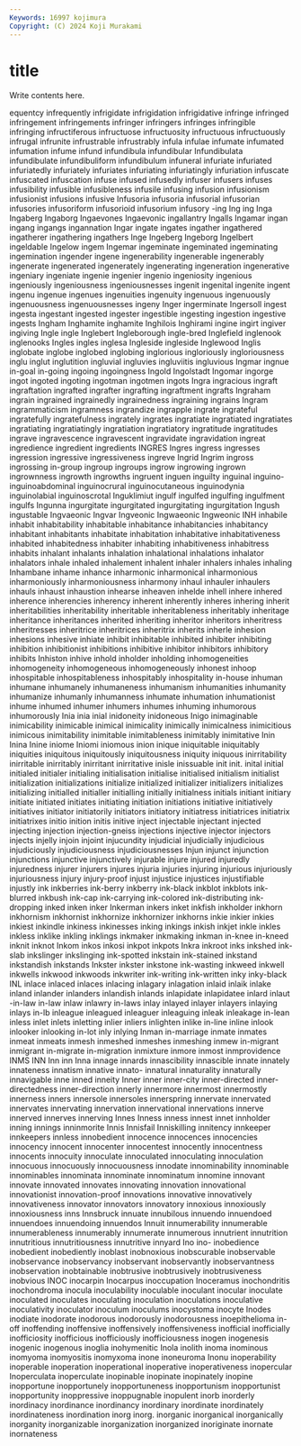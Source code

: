 ```yaml
---
Keywords: 16997 kojimura
Copyright: (C) 2024 Koji Murakami
---
```


# title

Write contents here.



equentcy infrequently infrigidate infrigidation infrigidative infringe
infringed infringement infringements infringer infringers infringes infringible infringing infructiferous infructuose
infructuosity infructuous infructuously infrugal infrunite infrustrable infrustrably infula infulae infumate
infumated infumation infume infund infundibula infundibular Infundibulata infundibulate infundibuliform infundibulum
infuneral infuriate infuriated infuriatedly infuriately infuriates infuriating infuriatingly infuriation infuscate
infuscated infuscation infuse infused infusedly infuser infusers infuses infusibility infusible
infusibleness infusile infusing infusion infusionism infusionist infusions infusive Infusoria infusoria
infusorial infusorian infusories infusoriform infusorioid infusorium infusory -ing Ing ing
Inga Ingaberg Ingaborg Ingaevones Ingaevonic ingallantry Ingalls Ingamar ingan ingang
ingangs ingannation Ingar ingate ingates ingather ingathered ingatherer ingathering ingathers
Inge Ingeberg Ingeborg Ingelbert ingeldable Ingelow ingem Ingemar ingeminate ingeminated
ingeminating ingemination ingender ingene ingenerability ingenerable ingenerably ingenerate ingenerated ingenerately
ingenerating ingeneration ingenerative ingeniary ingeniate ingenie ingenier ingenio ingeniosity ingenious
ingeniously ingeniousness ingeniousnesses ingenit ingenital ingenite ingent ingenu ingenue ingenues
ingenuities ingenuity ingenuous ingenuously ingenuousness ingenuousnesses ingeny Inger ingerminate Ingersoll
ingest ingesta ingestant ingested ingester ingestible ingesting ingestion ingestive ingests
Ingham Inghamite inghamite Inghilois Inghirami ingine ingirt ingiver ingiving Ingle
ingle Inglebert Ingleborough ingle-bred Inglefield inglenook inglenooks Ingles ingles inglesa
Ingleside ingleside Inglewood Inglis inglobate inglobe inglobed inglobing inglorious ingloriously
ingloriousness inglu inglut inglutition ingluvial ingluvies ingluviitis ingluvious Ingmar ingnue
in-goal in-going ingoing ingoingness Ingold Ingolstadt Ingomar ingorge ingot ingoted
ingoting ingotman ingotmen ingots Ingra ingracious ingraft ingraftation ingrafted ingrafter
ingrafting ingraftment ingrafts Ingraham ingrain ingrained ingrainedly ingrainedness ingraining ingrains
Ingram ingrammaticism ingramness ingrandize ingrapple ingrate ingrateful ingratefully ingratefulness ingrately
ingrates ingratiate ingratiated ingratiates ingratiating ingratiatingly ingratiation ingratiatory ingratitude ingratitudes
ingrave ingravescence ingravescent ingravidate ingravidation ingreat ingredience ingredient ingredients INGRES
Ingres ingress ingresses ingression ingressive ingressiveness ingreve Ingrid Ingrim ingross
ingrossing in-group ingroup ingroups ingrow ingrowing ingrown ingrownness ingrowth ingrowths
ingruent inguen inguilty inguinal inguino- inguinoabdominal inguinocrural inguinocutaneous inguinodynia inguinolabial
inguinoscrotal Inguklimiut ingulf ingulfed ingulfing ingulfment ingulfs Ingunna ingurgitate ingurgitated
ingurgitating ingurgitation Ingush ingustable Ingvaeonic Ingvar Ingveonic Ingwaeonic Ingweonic INH
inhabile inhabit inhabitability inhabitable inhabitance inhabitancies inhabitancy inhabitant inhabitants inhabitate
inhabitation inhabitative inhabitativeness inhabited inhabitedness inhabiter inhabiting inhabitiveness inhabitress inhabits
inhalant inhalants inhalation inhalational inhalations inhalator inhalators inhale inhaled inhalement
inhalent inhaler inhalers inhales inhaling Inhambane inhame inhance inharmonic inharmonical
inharmonious inharmoniously inharmoniousness inharmony inhaul inhauler inhaulers inhauls inhaust inhaustion
inhearse inheaven inhelde inhell inhere inhered inherence inherencies inherency inherent
inherently inheres inhering inherit inheritabilities inheritability inheritable inheritableness inheritably inheritage
inheritance inheritances inherited inheriting inheritor inheritors inheritress inheritresses inheritrice inheritrices
inheritrix inherits inherle inhesion inhesions inhesive inhiate inhibit inhibitable inhibited
inhibiter inhibiting inhibition inhibitionist inhibitions inhibitive inhibitor inhibitors inhibitory inhibits
Inhiston inhive inhold inholder inholding inhomogeneities inhomogeneity inhomogeneous inhomogeneously inhonest
inhoop inhospitable inhospitableness inhospitably inhospitality in-house inhuman inhumane inhumanely inhumaneness
inhumanism inhumanities inhumanity inhumanize inhumanly inhumanness inhumate inhumation inhumationist inhume
inhumed inhumer inhumers inhumes inhuming inhumorous inhumorously Inia inia inial
inidoneity inidoneous Inigo inimaginable inimicability inimicable inimical inimicality inimically inimicalness
inimicitious inimicous inimitability inimitable inimitableness inimitably inimitative Inin Inina Inine
iniome Iniomi iniomous inion inique iniquitable iniquitably iniquities iniquitous iniquitously
iniquitousness iniquity iniquous inirritability inirritable inirritably inirritant inirritative inisle inissuable
init init. inital initial initialed initialer initialing initialisation initialise initialised
initialism initialist initialization initializations initialize initialized initializer initializers initializes initializing
initialled initialler initialling initially initialness initials initiant initiary initiate initiated
initiates initiating initiation initiations initiative initiatively initiatives initiator initiatorily initiators
initiatory initiatress initiatrices initiatrix initiatrixes initio inition initis initive inject
injectable injectant injected injecting injection injection-gneiss injections injective injector injectors
injects injelly injoin injoint injucundity injudicial injudicially injudicious injudiciously injudiciousness
injudiciousnesses Injun injunct injunction injunctions injunctive injunctively injurable injure injured
injuredly injuredness injurer injurers injures injuria injuries injuring injurious injuriously
injuriousness injury injury-proof injust injustice injustices injustifiable injustly ink inkberries
ink-berry inkberry ink-black inkblot inkblots ink-blurred inkbush ink-cap ink-carrying ink-colored
ink-distributing ink-dropping inked inken inker Inkerman inkers inket inkfish inkholder
inkhorn inkhornism inkhornist inkhornize inkhornizer inkhorns inkie inkier inkies inkiest
inkindle inkiness inkinesses inking inkings inkish inkjet inkle inkles inkless
inklike inkling inklings inkmaker inkmaking inkman in-knee in-kneed inknit inknot
Inkom inkos inkosi inkpot inkpots Inkra inkroot inks inkshed ink-slab
inkslinger inkslinging ink-spotted inkstain ink-stained inkstand inkstandish inkstands Inkster inkster
inkstone ink-wasting inkweed inkwell inkwells inkwood inkwoods inkwriter ink-writing ink-written
inky inky-black INL inlace inlaced inlaces inlacing inlagary inlagation inlaid
inlaik inlake inland inlander inlanders inlandish inlands inlapidate inlapidatee inlard
inlaut -in-law in-law inlaw inlawry in-laws inlay inlayed inlayer inlayers
inlaying inlays in-lb inleague inleagued inleaguer inleaguing inleak inleakage in-lean
inless inlet inlets inletting inlier inliers inlighten inlike in-line inline
inlook inlooker inlooking in-lot inly inlying Inman in-marriage inmate inmates
inmeat inmeats inmesh inmeshed inmeshes inmeshing inmew in-migrant inmigrant in-migrate
in-migration inmixture inmore inmost inmprovidence INMS INN Inn inn Inna
innage innards innascibility innascible innate innately innateness innatism innative innato-
innatural innaturality innaturally innavigable inne inned inneity Inner inner inner-city
inner-directed inner-directedness inner-direction innerly innermore innermost innermostly innerness inners innersole
innersoles innerspring innervate innervated innervates innervating innervation innervational innervations innerve
innerved innerves innerving Innes Inness inness innest innet innholder inning
innings inninmorite Innis Innisfail Inniskilling innitency innkeeper innkeepers innless innobedient
innocence innocences innocencies innocency innocent innocenter innocentest innocently innocentness innocents
innocuity innoculate innoculated innoculating innoculation innocuous innocuously innocuousness innodate innominability
innominable innominables innominata innominate innominatum innomine innovant innovate innovated innovates
innovating innovation innovational innovationist innovation-proof innovations innovative innovatively innovativeness innovator
innovators innovatory innoxious innoxiously innoxiousness inns Innsbruck innuate innubilous innuendo
innuendoed innuendoes innuendoing innuendos Innuit innumerability innumerable innumerableness innumerably innumerate
innumerous innutrient innutrition innutritious innutritiousness innutritive innyard Ino ino- inobedience
inobedient inobediently inoblast inobnoxious inobscurable inobservable inobservance inobservancy inobservant inobservantly
inobservantness inobservation inobtainable inobtrusive inobtrusively inobtrusiveness inobvious INOC inocarpin Inocarpus
inoccupation Inoceramus inochondritis inochondroma inocula inoculability inoculable inoculant inocular inoculate
inoculated inoculates inoculating inoculation inoculations inoculative inoculativity inoculator inoculum inoculums
inocystoma inocyte Inodes inodiate inodorate inodorous inodorously inodorousness inoepithelioma in-off
inoffending inoffensive inoffensively inoffensiveness inofficial inofficially inofficiosity inofficious inofficiously inofficiousness
inogen inogenesis inogenic inogenous inoglia inohymenitic Inola inolith inoma inominous
inomyoma inomyositis inomyxoma inone inoneuroma Inonu inoperability inoperable inoperation inoperational
inoperative inoperativeness inopercular Inoperculata inoperculate inopinable inopinate inopinately inopine inopportune
inopportunely inopportuneness inopportunism inopportunist inopportunity inoppressive inoppugnable inopulent inorb inorderly
inordinacy inordinance inordinancy inordinary inordinate inordinately inordinateness inordination inorg inorg.
inorganic inorganical inorganically inorganity inorganizable inorganization inorganized inoriginate inornate inornateness
